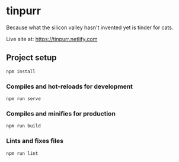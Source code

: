 # tinpurr

Because what the silicon valley hasn't invented yet is tinder for cats.

Live site at: https://tinpurr.netlify.com

## Project setup
```
npm install
```

### Compiles and hot-reloads for development
```
npm run serve
```

### Compiles and minifies for production
```
npm run build
```

### Lints and fixes files
```
npm run lint
```

